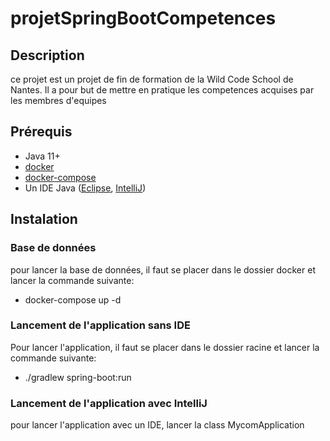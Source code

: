 # projetSpringBootCompetences

## Description
ce projet est un projet de fin de formation de la  Wild Code School de Nantes. Il a pour but de mettre en pratique les competences acquises par les membres d'equipes

## Prérequis


- Java 11+
- [docker](https://www.docker.com/products/docker-desktop)
- [docker-compose](https://docs.docker.com/compose/install/)
- Un IDE Java ([Eclipse](https://www.eclipse.org/downloads/), [IntelliJ](https://www.jetbrains.com/fr-fr/idea/))

## Instalation
### Base de données

pour lancer la base de données, il faut se placer dans le dossier docker et lancer la commande suivante:
- docker-compose up -d

### Lancement de l'application sans IDE
Pour lancer l'application, il faut se placer dans le dossier racine et lancer la commande suivante:
- ./gradlew spring-boot:run

### Lancement de l'application avec IntelliJ
pour lancer l'application avec un IDE, lancer la class MycomApplication